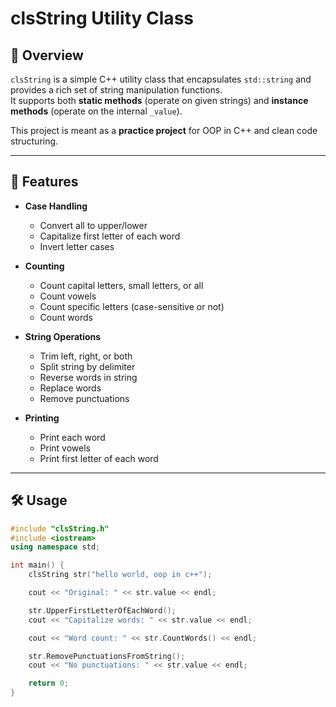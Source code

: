 # clsString Utility Class

## 📌 Overview
`clsString` is a simple C++ utility class that encapsulates `std::string` and provides a rich set of string manipulation functions.  
It supports both **static methods** (operate on given strings) and **instance methods** (operate on the internal `_value`).

This project is meant as a **practice project** for OOP in C++ and clean code structuring.

---

## 🚀 Features
- **Case Handling**
  - Convert all to upper/lower
  - Capitalize first letter of each word
  - Invert letter cases

- **Counting**
  - Count capital letters, small letters, or all
  - Count vowels
  - Count specific letters (case-sensitive or not)
  - Count words

- **String Operations**
  - Trim left, right, or both
  - Split string by delimiter
  - Reverse words in string
  - Replace words
  - Remove punctuations

- **Printing**
  - Print each word
  - Print vowels
  - Print first letter of each word

---

## 🛠️ Usage
```cpp
#include "clsString.h"
#include <iostream>
using namespace std;

int main() {
    clsString str("hello world, oop in c++");

    cout << "Original: " << str.value << endl;

    str.UpperFirstLetterOfEachWord();
    cout << "Capitalize words: " << str.value << endl;

    cout << "Word count: " << str.CountWords() << endl;

    str.RemovePunctuationsFromString();
    cout << "No punctuations: " << str.value << endl;

    return 0;
}
